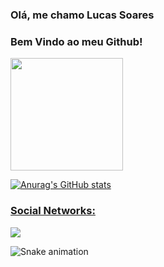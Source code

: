 ### Olá, me chamo Lucas Soares

### Bem Vindo ao meu Github!

<div>
  <a href="https://github.com/LucasSSDK">
  <img height="180em" src="https://github-readme-stats.vercel.app/api/top-langs/?username=LucasSSDK&layout=compact&langs_count=7&theme=dracula"/>
    
![Anurag's GitHub stats](https://github-readme-stats.vercel.app/api?username=anuraghazra&show_icons=true&theme=cobalt)
    
    
  ### Social Networks:

<div>
  
  <a href="https://www.linkedin.com/in/" target="_blank"><img src="https://img.shields.io/badge/-LinkedIn-%230077B5?style=for-the-badge&logo=linkedin&logoColor=white" target="_blank"></a>   
</div>

  ![Snake animation](https://github.com/wheslleyrimar/wheslleyrimar/blob/output/github-contribution-grid-snake.svg)

 
